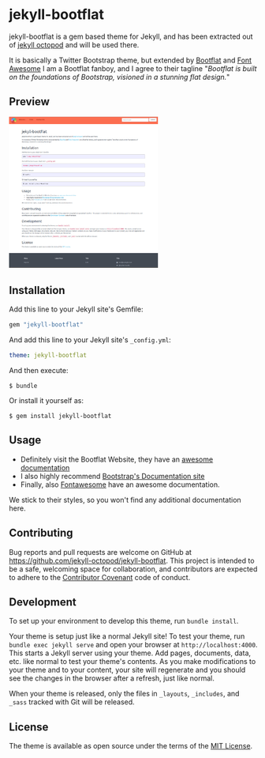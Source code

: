 # jekyll-bootflat

jekyll-bootflat is a gem based theme for Jekyll, and has been extracted out of
[jekyll octopod](https://jekyll-octopod.github.io/) and will be used there.

It is basically a Twitter Bootstrap theme, but extended by [Bootflat](http://bootflat.github.io/)
and [Font Awesome](http://fontawesome.io/)
I am a Bootflat fanboy, and I agree to their tagline
"_Bootflat is built on the foundations of Bootstrap, visioned in a stunning flat design._"

## Preview

<img alt="preview" src="screenshot.png" style="width: 60%;">

## Installation

Add this line to your Jekyll site's Gemfile:

```ruby
gem "jekyll-bootflat"
```

And add this line to your Jekyll site's `_config.yml`:

```yaml
theme: jekyll-bootflat
```

And then execute:

    $ bundle

Or install it yourself as:

    $ gem install jekyll-bootflat

## Usage

* Definitely visit the Bootflat Website, they have an [awesome documentation](http://bootflat.github.io/documentation.html)
* I also highly recommend [Bootstrap's Documentation site](http://getbootstrap.com/)
* Finally, also [Fontawesome](http://fontawesome.io/) have an awesome documentation.

We stick to their styles, so you won't find any additional documentation here.

## Contributing

Bug reports and pull requests are welcome on GitHub at https://github.com/jekyll-octopod/jekyll-bootflat.
This project is intended to be a safe, welcoming space for collaboration,
and contributors are expected to adhere to the [Contributor Covenant](http://contributor-covenant.org) code of conduct.

## Development

To set up your environment to develop this theme, run `bundle install`.

Your theme is setup just like a normal Jekyll site! To test your theme, run `bundle exec jekyll serve`
and open your browser at `http://localhost:4000`. This starts a Jekyll server using your theme.
Add pages, documents, data, etc. like normal to test your theme's contents. As you make modifications
to your theme and to your content, your site will regenerate and you should see the changes in the
browser after a refresh, just like normal.

When your theme is released, only the files in `_layouts`, `_includes`, and `_sass` tracked with
Git will be released.

## License

The theme is available as open source under the terms of the [MIT License](http://opensource.org/licenses/MIT).